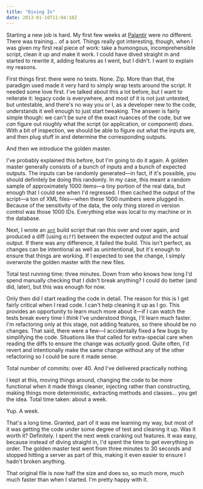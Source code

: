 ```yaml
---
title: "Diving In"
date: 2013-01-10T11:04:18Z
---
```


Starting a new job is hard. My first few weeks at
[Palantir](http://palantir.com/) were no different. There was training…
of a sort. Things really got interesting, though, when I was given my
first real piece of work: take a humongous, incomprehensible script,
clean it up and make it work. I could have dived straight in and started
to rewrite it, adding features as I went, but I didn't. I want to
explain my reasons.

First things first: there were no tests. None. Zip. More than that, the
paradigm used made it very hard to simply wrap tests around the script.
It needed some love first. I've talked about this a lot before, but I
want to reiterate it: legacy code is everywhere, and most of it is not
just untested, but untestable, and there's no way you or I, as a
developer new to the code, understands it well enough to just start
tweaking. The answer is fairly simple though: we can't be sure of the
exact nuances of the code, but we *can* figure out roughly what the
script (or application, or component) *does*. With a bit of inspection,
we should be able to figure out what the inputs are, and then plug stuff
in and determine the corresponding outputs.

And then we introduce the golden master.

<!--more-->

I've probably explained this before, but I'm going to do it again. A
golden master generally consists of a bunch of inputs and a bunch of
expected outputs. The inputs can be randomly generated—in fact, if it's
possible, you should definitely be doing this randomly. In my case, this
meant a random sample of approximately 1000 items—a tiny portion of the
real data, but enough that I could see when I'd regressed. I then cached
the output of the script—a ton of XML files—when these 1000 numbers were
plugged in. Because of the sensitivity of the data, the only thing
stored in version control was those 1000 IDs. Everything else was local
to my machine or in the database.

Next, I wrote an [`ant`](http://ant.apache.org/) build script that ran
this over and over again, and produced a diff (using `diff`) between the
expected output and the actual output. If there was any difference, it
failed the build. This isn't perfect, as changes can be intentional as
well as unintentional, but it's enough to ensure that things are
working. If I expected to see the change, I simply overwrote the golden
master with the new files.

Total test running time: three minutes. Down from who knows how long I'd
spend manually checking that I didn't break anything? I could do better
(and did, later), but this was enough for now.

Only then did I start reading the code in detail. The reason for this is
I get fairly critical when I read code. I can't help cleaning it up as I
go. This provides an opportunity to learn much more about it—if I can
watch the tests break every time I *think* I've understood things, I'll
learn much faster. I'm refactoring only at this stage, not adding
features, so there should be no changes. That said, there were a few—I
accidentally fixed a few bugs by simplifying the code. Situations like
that called for extra-special care when reading the diffs to ensure the
change was *actually* good. Quite often, I'd revert and intentionally
make the same change without any of the other refactoring so I could be
sure it made sense.

Total number of commits: over 40. And I've delivered practically
nothing.

I kept at this, moving things around, changing the code to be more
functional when it made things cleaner, injecting rather than
constructing, making things more deterministic, extracting methods and
classes… you get the idea. Total time taken: about a week.

Yup. A week.

That's a long time. Granted, part of it was me learning my way, but most
of it was getting the code under some degree of test and cleaning it up.
Was it worth it? Definitely. I spent the next week cranking out
features. It was easy, because instead of diving straight in, I'd spent
the time to get everything in order. The golden master test went from
three minutes to 30 seconds and stopped hitting a server as part of
this, making it even easier to ensure I hadn't broken anything.

That original file is now half the size and does so, so much more, much
much faster than when I started. I'm pretty happy with it.

